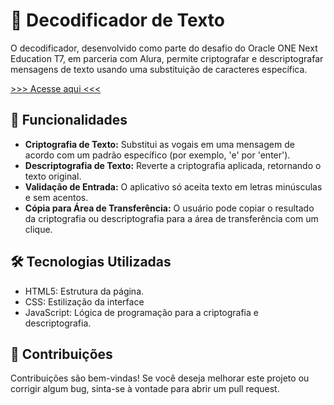 # 📜 Decodificador de Texto

O decodificador, desenvolvido como parte do desafio do Oracle ONE Next Education T7, em parceria com Alura, permite criptografar e descriptografar mensagens de texto usando uma substituição de caracteres específica.

[>>> Acesse aqui <<<](https://decodificador-de-texto-gold-psi.vercel.app/)

## 🚀 Funcionalidades

- **Criptografia de Texto:** Substitui as vogais em uma mensagem de acordo com um padrão específico (por exemplo, 'e' por 'enter').
- **Descriptografia de Texto:** Reverte a criptografia aplicada, retornando o texto original.
- **Validação de Entrada:** O aplicativo só aceita texto em letras minúsculas e sem acentos.
- **Cópia para Área de Transferência:** O usuário pode copiar o resultado da criptografia ou descriptografia para a área de transferência com um clique.

## 🛠️ Tecnologias Utilizadas

- HTML5: Estrutura da página.
- CSS: Estilização da interface
- JavaScript: Lógica de programação para a criptografia e descriptografia.

## 🤝 Contribuições

Contribuições são bem-vindas! Se você deseja melhorar este projeto ou corrigir algum bug, sinta-se à vontade para abrir um pull request.
